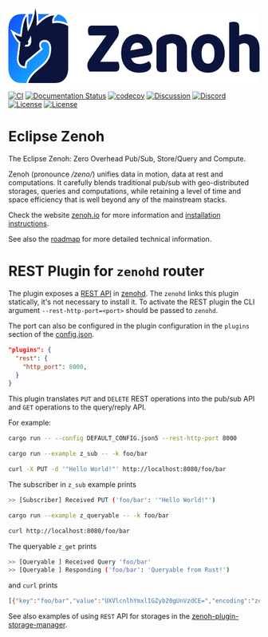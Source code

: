 <img src="https://raw.githubusercontent.com/eclipse-zenoh/zenoh/master/zenoh-dragon.png" height="150">

[![CI](https://github.com/eclipse-zenoh/zenoh/actions/workflows/ci.yml/badge.svg?branch=main)](https://github.com/eclipse-zenoh/zenoh/actions?query=workflow%3ACI+branch%3Amain++)
[![Documentation Status](https://readthedocs.org/projects/zenoh-rust/badge/?version=latest)](https://zenoh-rust.readthedocs.io/en/latest/?badge=latest)
[![codecov](https://codecov.io/github/eclipse-zenoh/zenoh/branch/main/graph/badge.svg?token=F8T4C8WPZD)](https://codecov.io/github/eclipse-zenoh/zenoh)
[![Discussion](https://img.shields.io/badge/discussion-on%20github-blue)](https://github.com/eclipse-zenoh/roadmap/discussions)
[![Discord](https://img.shields.io/badge/chat-on%20discord-blue)](https://discord.gg/2GJ958VuHs)
[![License](https://img.shields.io/badge/License-EPL%202.0-blue)](https://choosealicense.com/licenses/epl-2.0/)
[![License](https://img.shields.io/badge/License-Apache%202.0-blue.svg)](https://opensource.org/licenses/Apache-2.0)

# Eclipse Zenoh

The Eclipse Zenoh: Zero Overhead Pub/Sub, Store/Query and Compute.

Zenoh (pronounce _/zeno/_) unifies data in motion, data at rest and computations. It carefully blends traditional pub/sub with geo-distributed storages, queries and computations, while retaining a level of time and space efficiency that is well beyond any of the mainstream stacks.

Check the website [zenoh.io](http://zenoh.io) for more information and [installation instructions](https://zenoh.io/docs/getting-started/installation/).

See also the [roadmap](https://github.com/eclipse-zenoh/roadmap) for more detailed technical information.

# REST Plugin for `zenohd` router

The plugin exposes a [REST API](https://zenoh.io/docs/apis/rest/) in [zenohd](https://crates.io/crates/zenohd).
The `zenohd` links this plugin statically, it's not necessary to install it. To activate the REST plugin
the CLI argument `--rest-http-port=<port>` should be passed to `zenohd`.

The port can also be configured in the plugin configuration in the `plugins` section
of the [config.json](https://docs.rs/zenoh/latest/zenoh/struct.Config.html).

```json
"plugins": {
  "rest": {
    "http_port": 8000,
  }
}
```

This plugin translates `PUT` and `DELETE` REST operations into the pub/sub API and `GET` operations to the query/reply API.

For example:

```bash
cargo run -- --config DEFAULT_CONFIG.json5 --rest-http-port 8000
```

```bash
cargo run --example z_sub -- -k foo/bar
```

```bash
curl -X PUT -d '"Hello World!"' http://localhost:8080/foo/bar
```

The subscriber in `z_sub` example prints

```bash
>> [Subscriber] Received PUT ('foo/bar': '"Hello World!"')
```

```bash
cargo run --example z_queryable -- -k foo/bar
```

```bash
curl http://localhost:8080/foo/bar
```

The queryable `z_get` prints

```bash
>> [Queryable ] Received Query 'foo/bar'
>> [Queryable ] Responding ('foo/bar': 'Queryable from Rust!')
```

and `curl` prints

```bash
[{"key":"foo/bar","value":"UXVlcnlhYmxlIGZyb20gUnVzdCE=","encoding":"zenoh/bytes","timestamp":null}]
```

See also examples of using `REST` API for storages in the [zenoh-plugin-storage-manager](https://crates.io/crates/zenoh-plugin-storage-manager).
